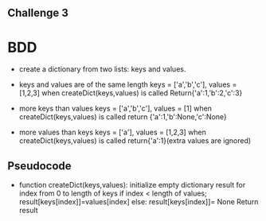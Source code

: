 ## Challenge 3
# BDD
- create a dictionary from two lists: keys and values.

- keys and values are of the same length
  keys = ['a','b','c'], values = [1,2,3]
   when createDict(keys,values) is called
   Return{'a':1,'b':2,'c':3}

- more keys than values
keys  = ['a','b','c'], values = [1]
 when createDict(keys,values) is called
 return {'a':1,'b':None,'c':None}

- more values than keys
keys = ['a'], values = [1,2,3]
 when createDict(keys,values) is called
 return{'a':1}(extra values are ignored)

 ## Pseudocode
 - function createDict(keys,values):
    initialize empty dictionary result
    for index from 0 to length of keys
     if index < length of values;
       result[keys[index]]=values[index]
    else:
       result[keys[index]]= None
   Return result

